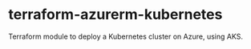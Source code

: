 # terraform-azurerm-kubernetes
Terraform module to deploy a Kubernetes cluster on Azure, using AKS.
